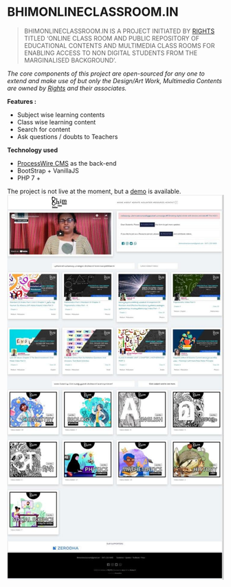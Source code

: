 # BHIMONLINECLASSROOM.IN 

> BHIMONLINECLASSROOM.IN IS A PROJECT INITIATED BY
> [RIGHTS](https://rights.asia/) TITLED ‘ONLINE CLASS ROOM AND PUBLIC
> REPOSITORY OF EDUCATIONAL CONTENTS AND MULTIMEDIA CLASS ROOMS FOR
> ENABLING ACCESS TO NON DIGITAL STUDENTS FROM THE MARGINALISED
> BACKGROUND’.

 
*The core components of this project are open-sourced for any one to extend and make use of but only the Design/Art Work, Multimedia Contents are owned by [Rights](https://rights.asia/) and their associates.*

**Features :**

 - Subject wise learning contents
 - Class wise learning content 
 - Search for content
 - Ask questions / doubts to Teachers

**Technology used** 

 - [ProcessWire CMS](https://processwire.com/) as the back-end 
 - BootStrap + VanillaJS 
 - PHP 7 +


The project is not live at the moment, but a [demo](https://jeevanism.com/bhimon/) is available. 
![enter image description here](https://raw.githubusercontent.com/jeevanism/bhimonlineclassroom/main/photo_2021-10-04_16-07-43.jpg)
